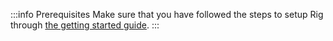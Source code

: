 :::info Prerequisites
Make sure that you have followed the steps to setup Rig through [the getting started guide](/overview/guides/getting-started).
:::